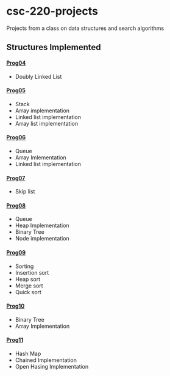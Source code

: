 # csc-220-projects
Projects from a class on data structures and search algorithms

## Structures Implemented
#### [Prog04](src/prog04)
- Doubly Linked List

#### [Prog05](src/prog05)
- Stack 
 - Array implementation
 - Linked list implementation
 - Array list implementation

#### [Prog06](src/prog06)
- Queue
 - Array Imlementation
 - Linked list implementation

#### [Prog07](src/prog07)
- Skip list

#### [Prog08](src/prog08)
- Queue
 - Heap Implementation
- Binary Tree
 - Node implementation

#### [Prog09](src/prog09)
- Sorting
 - Insertion sort
 - Heap sort
 - Merge sort
 - Quick sort

#### [Prog10](src/prog10)
- Binary Tree
 - Array Implementation

#### [Prog11](src/prog11)
- Hash Map
 - Chained Implementation
 - Open Hasing Implementation
